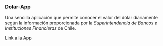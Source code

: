 ### Dolar-App

Una sencilla aplicación que permite conocer el valor del dólar diariamente según la información proporcionada por la *Superintendencia de Bancos e Instituciones Financieras* de Chile.

[Link a la App](https://violetalibertad.github.io/dolar-app/)
